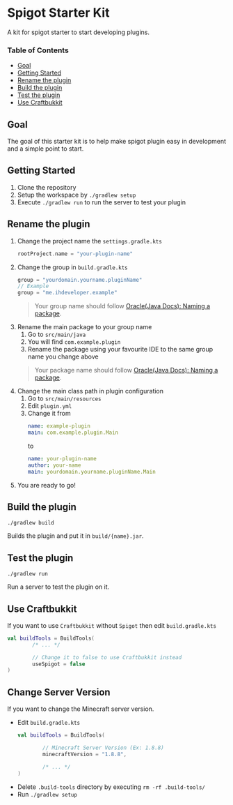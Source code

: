 # Spigot Starter Kit
A kit for spigot starter to start developing plugins.

### Table of Contents
- [Goal](#goal)
- [Getting Started](#getting-started)
- [Rename the plugin](#rename-the-plugin)
- [Build the plugin](#build-the-plugin)
- [Test the plugin](#test-the-plugin)
- [Use Craftbukkit](#use-craftbukkit)

## Goal
The goal of this starter kit is to help make spigot plugin easy in development and a simple point to start.

## Getting Started
1. Clone the repository
2. Setup the workspace by `./gradlew setup`
3. Execute `./gradlew run` to run the server to test your plugin

## Rename the plugin
1. Change the project name the `settings.gradle.kts`
    ```kotlin
    rootProject.name = "your-plugin-name"
    ```
2. Change the group in `build.gradle.kts`
    ```kotlin
    group = "yourdomain.yourname.pluginName"
    // Example
    group = "me.ihdeveloper.example"
    ```
   > Your group name should follow [Oracle(Java Docs): Naming a package](https://docs.oracle.com/javase/tutorial/java/package/namingpkgs.html).
3. Rename the main package to your group name
    1. Go to `src/main/java`
    2. You will find `com.example.plugin`
    3. Rename the package using your favourite IDE to the same group name you change above
    > Your package name should follow [Oracle(Java Docs): Naming a package](https://docs.oracle.com/javase/tutorial/java/package/namingpkgs.html).
4. Change the main class path in plugin configuration
    1. Go to `src/main/resources`
    2. Edit `plugin.yml`
    3. Change it from
        ```yaml
        name: example-plugin
        main: com.example.plugin.Main
        ```
        to
        ```yaml
        name: your-plugin-name
        author: your-name
        main: yourdomain.yourname.pluginName.Main
        ```
5. You are ready to go!

## Build the plugin
```shell script
./gradlew build
```
Builds the plugin and put it in `build/{name}.jar`.

## Test the plugin
```shell script
./gradlew run
```
Run a server to test the plugin on it.

## Use Craftbukkit
If you want to use `Craftbukkit` without `Spigot` then edit `build.gradle.kts`
```kotlin
val buildTools = BuildTools(
        /* ... */

        // Change it to false to use Craftbukkit instead
        useSpigot = false
)
```

## Change Server Version
If you want to change the Minecraft server version.
- Edit `build.gradle.kts`
    ```kotlin
    val buildTools = BuildTools(
    
            // Minecraft Server Version (Ex: 1.8.8)
            minecraftVersion = "1.8.8",
    
            /* ... */
    )
    ```
- Delete `.build-tools` directory by executing `rm -rf .build-tools/`
- Run `./gradlew setup`
